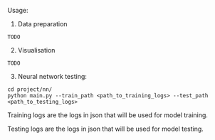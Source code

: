 Usage:

1. Data preparation

```TODO```


2. Visualisation

```TODO```


3. Neural network testing:

```
cd project/nn/
python main.py --train_path <path_to_training_logs> --test_path <path_to_testing_logs>
```


Training logs are the logs in json that will be used for model training.

Testing logs are the logs in json that will be used for model testing.
